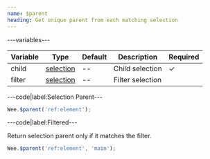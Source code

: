 ```yaml
---
name: $parent
heading: Get unique parent from each matching selection
---
```


---variables---

| Variable | Type | Default | Description | Required |
| -- | -- | -- | -- | -- |
| child | [selection](/script#selection) | -- | Child selection | ✓ |
| filter | [selection](/script#selection) | -- | Filter selection ||

---code|label:Selection Parent---

```javascript
Wee.$parent('ref:element');
```

---code|label:Filtered---

Return selection parent only if it matches the filter.

```javascript
Wee.$parent('ref:element', 'main');
```